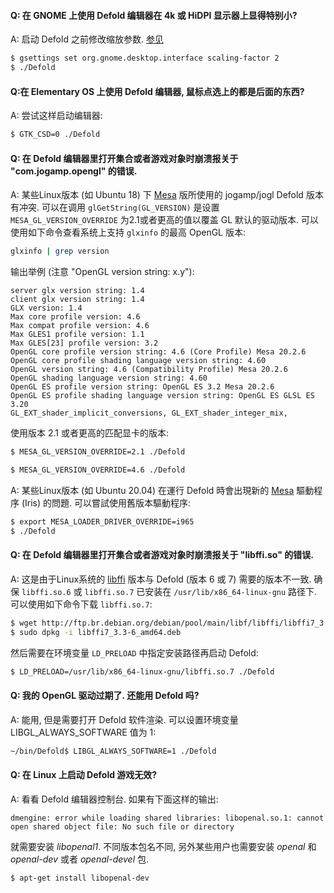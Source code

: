 #### Q: 在 GNOME 上使用 Defold 编辑器在 4k 或 HiDPI 显示器上显得特别小?

A: 启动 Defold 之前修改缩放参数. [参见](https://unix.stackexchange.com/a/552411)

```bash
$ gsettings set org.gnome.desktop.interface scaling-factor 2
$ ./Defold
```


#### Q:在 Elementary OS 上使用 Defold 编辑器, 鼠标点选上的都是后面的东西?

A: 尝试这样启动编辑器:

```bash
$ GTK_CSD=0 ./Defold
```


#### Q: 在 Defold 编辑器里打开集合或者游戏对象时崩溃报关于 "com.jogamp.opengl" 的错误.

A: 某些Linux版本 (如 Ubuntu 18) 下 [Mesa](https://docs.mesa3d.org/) 版所使用的 jogamp/jogl Defold 版本有冲突.
可以在调用 `glGetString(GL_VERSION)` 是设置`MESA_GL_VERSION_OVERRIDE` 为2.1或者更高的值以覆盖 GL 默认的驱动版本.
可以使用如下命令查看系统上支持 `glxinfo` 的最高 OpenGL 版本:

```bash
glxinfo | grep version
```

输出举例 (注意 "OpenGL version string: x.y"):

```
server glx version string: 1.4
client glx version string: 1.4
GLX version: 1.4
Max core profile version: 4.6
Max compat profile version: 4.6
Max GLES1 profile version: 1.1
Max GLES[23] profile version: 3.2
OpenGL core profile version string: 4.6 (Core Profile) Mesa 20.2.6
OpenGL core profile shading language version string: 4.60
OpenGL version string: 4.6 (Compatibility Profile) Mesa 20.2.6
OpenGL shading language version string: 4.60
OpenGL ES profile version string: OpenGL ES 3.2 Mesa 20.2.6
OpenGL ES profile shading language version string: OpenGL ES GLSL ES 3.20
GL_EXT_shader_implicit_conversions, GL_EXT_shader_integer_mix,
```

使用版本 2.1 或者更高的匹配显卡的版本:

```bash
$ MESA_GL_VERSION_OVERRIDE=2.1 ./Defold
```

```bash
$ MESA_GL_VERSION_OVERRIDE=4.6 ./Defold
```


A: 某些Linux版本 (如 Ubuntu 20.04) 在運行 Defold 時會出現新的 [Mesa](https://docs.mesa3d.org/) 驅動程序 (Iris) 的問題. 可以嘗試使用舊版本驅動程序:

```bash
$ export MESA_LOADER_DRIVER_OVERRIDE=i965
$ ./Defold
```


#### Q: 在 Defold 编辑器里打开集合或者游戏对象时崩溃报关于 "libffi.so" 的错误.

A: 这是由于Linux系统的 [libffi](https://sourceware.org/libffi/) 版本与 Defold (版本 6 或 7) 需要的版本不一致.
确保 `libffi.so.6` 或 `libffi.so.7` 已安装在 `/usr/lib/x86_64-linux-gnu` 路径下. 可以使用如下命令下载 `libffi.so.7`:

```bash
$ wget http://ftp.br.debian.org/debian/pool/main/libf/libffi/libffi7_3.3-6_amd64.deb
$ sudo dpkg -i libffi7_3.3-6_amd64.deb
```

然后需要在环境变量 `LD_PRELOAD` 中指定安装路径再启动 Defold:

```bash
$ LD_PRELOAD=/usr/lib/x86_64-linux-gnu/libffi.so.7 ./Defold
```


#### Q: 我的 OpenGL 驱动过期了. 还能用 Defold 吗?

A: 能用, 但是需要打开 Defold 软件渲染. 可以设置环境变量 LIBGL_ALWAYS_SOFTWARE 值为 1:

```bash
~/bin/Defold$ LIBGL_ALWAYS_SOFTWARE=1 ./Defold
```


#### Q: 在 Linux 上启动 Defold 游戏无效?

A: 看看 Defold 编辑器控制台. 如果有下面这样的输出:

```
dmengine: error while loading shared libraries: libopenal.so.1: cannot open shared object file: No such file or directory
```

就需要安装 *libopenal1*. 不同版本包名不同, 另外某些用户也需要安装 *openal* 和 *openal-dev* 或者 *openal-devel* 包.

```bash
$ apt-get install libopenal-dev
```
